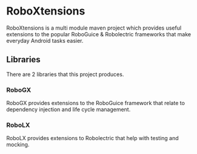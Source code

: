 # RoboXtensions

RoboXtensions is a multi module maven project which provides useful extensions to the popular RoboGuice & Robolectric frameworks that make everyday Android tasks easier.

## Libraries

There are 2 libraries that this project produces.

### RoboGX

RoboGX provides extensions to the RoboGuice framework that relate to dependency injection and life cycle management.

### RoboLX

RoboLX provides extensions to Robolectric that help with testing and mocking.
